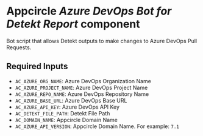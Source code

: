 # Appcircle _Azure DevOps Bot for Detekt Report_ component

Bot script that allows Detekt outputs to make changes to Azure DevOps Pull Requests.

## Required Inputs

- `AC_AZURE_ORG_NAME`: Azure DevOps Organization Name
- `AC_AZURE_PROJECT_NAME`: Azure DevOps Project Name
- `AC_AZURE_REPO_NAME`: Azure DevOps Repository Name
- `AC_AZURE_BASE_URL`: Azure DevOps Base URL
- `AC_AZURE_API_KEY`: Azure DevOps API Key
- `AC_DETEKT_FILE_PATH`: Detekt File Path
- `AC_DOMAIN_NAME`: Appcircle Domain Name
- `AC_AZURE_API_VERSION`: Appcircle Domain Name. For example: `7.1`
